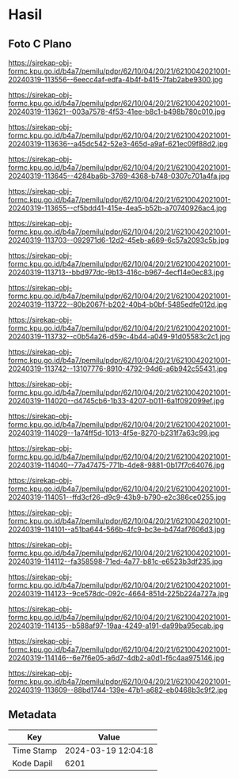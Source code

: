# Hasil

## Foto C Plano

https://sirekap-obj-formc.kpu.go.id/b4a7/pemilu/pdpr/62/10/04/20/21/6210042021001-20240319-113556--6eecc4af-edfa-4b4f-b415-7fab2abe9300.jpg

https://sirekap-obj-formc.kpu.go.id/b4a7/pemilu/pdpr/62/10/04/20/21/6210042021001-20240319-113621--003a7578-4f53-41ee-b8c1-b498b780c010.jpg

https://sirekap-obj-formc.kpu.go.id/b4a7/pemilu/pdpr/62/10/04/20/21/6210042021001-20240319-113636--a45dc542-52e3-465d-a9af-621ec09f88d2.jpg

https://sirekap-obj-formc.kpu.go.id/b4a7/pemilu/pdpr/62/10/04/20/21/6210042021001-20240319-113645--4284ba6b-3769-4368-b748-0307c701a4fa.jpg

https://sirekap-obj-formc.kpu.go.id/b4a7/pemilu/pdpr/62/10/04/20/21/6210042021001-20240319-113655--cf5bdd41-415e-4ea5-b52b-a70740926ac4.jpg

https://sirekap-obj-formc.kpu.go.id/b4a7/pemilu/pdpr/62/10/04/20/21/6210042021001-20240319-113703--092971d6-12d2-45eb-a669-6c57a2093c5b.jpg

https://sirekap-obj-formc.kpu.go.id/b4a7/pemilu/pdpr/62/10/04/20/21/6210042021001-20240319-113713--bbd977dc-9b13-416c-b967-4ecf14e0ec83.jpg

https://sirekap-obj-formc.kpu.go.id/b4a7/pemilu/pdpr/62/10/04/20/21/6210042021001-20240319-113722--80b2067f-b202-40b4-b0bf-5485edfe012d.jpg

https://sirekap-obj-formc.kpu.go.id/b4a7/pemilu/pdpr/62/10/04/20/21/6210042021001-20240319-113732--c0b54a26-d59c-4b44-a049-91d05583c2c1.jpg

https://sirekap-obj-formc.kpu.go.id/b4a7/pemilu/pdpr/62/10/04/20/21/6210042021001-20240319-113742--13107776-8910-4792-94d6-a6b942c55431.jpg

https://sirekap-obj-formc.kpu.go.id/b4a7/pemilu/pdpr/62/10/04/20/21/6210042021001-20240319-114020--d4745cb6-1b33-4207-b011-6a1f092099ef.jpg

https://sirekap-obj-formc.kpu.go.id/b4a7/pemilu/pdpr/62/10/04/20/21/6210042021001-20240319-114029--1a74ff5d-1013-4f5e-8270-b231f7a63c99.jpg

https://sirekap-obj-formc.kpu.go.id/b4a7/pemilu/pdpr/62/10/04/20/21/6210042021001-20240319-114040--77a47475-771b-4de8-9881-0b17f7c64076.jpg

https://sirekap-obj-formc.kpu.go.id/b4a7/pemilu/pdpr/62/10/04/20/21/6210042021001-20240319-114051--ffd3cf26-d9c9-43b9-b790-e2c386ce0255.jpg

https://sirekap-obj-formc.kpu.go.id/b4a7/pemilu/pdpr/62/10/04/20/21/6210042021001-20240319-114101--a51ba644-566b-4fc9-bc3e-b474af7606d3.jpg

https://sirekap-obj-formc.kpu.go.id/b4a7/pemilu/pdpr/62/10/04/20/21/6210042021001-20240319-114112--fa358598-71ed-4a77-b81c-e6523b3df235.jpg

https://sirekap-obj-formc.kpu.go.id/b4a7/pemilu/pdpr/62/10/04/20/21/6210042021001-20240319-114123--9ce578dc-092c-4664-851d-225b224a727a.jpg

https://sirekap-obj-formc.kpu.go.id/b4a7/pemilu/pdpr/62/10/04/20/21/6210042021001-20240319-114135--b588af97-19aa-4249-a191-da99ba95ecab.jpg

https://sirekap-obj-formc.kpu.go.id/b4a7/pemilu/pdpr/62/10/04/20/21/6210042021001-20240319-114146--6e7f6e05-a6d7-4db2-a0d1-f6c4aa975146.jpg

https://sirekap-obj-formc.kpu.go.id/b4a7/pemilu/pdpr/62/10/04/20/21/6210042021001-20240319-113609--88bd1744-139e-47b1-a682-eb0468b3c9f2.jpg


## Metadata

| Key        | Value               |
| ---------- | ------------------- |
| Time Stamp | 2024-03-19 12:04:18 |
| Kode Dapil | 6201                |



